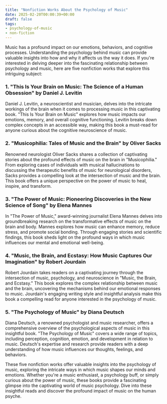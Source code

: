 ```yaml
---
title: "Nonfiction Works About the Psychology of Music"
date: 2025-02-20T00:00:39+00:00
draft: false
tags:
- psychology-of-music
- non-fiction
---
```


Music has a profound impact on our emotions, behaviors, and cognitive processes. Understanding the psychology behind music can provide valuable insights into how and why it affects us the way it does. If you're interested in delving deeper into the fascinating relationship between psychology and music, here are five nonfiction works that explore this intriguing subject:

### 1. "This Is Your Brain on Music: The Science of a Human Obsession" by Daniel J. Levitin

Daniel J. Levitin, a neuroscientist and musician, delves into the intricate workings of the brain when it comes to processing music in this captivating book. "This Is Your Brain on Music" explores how music impacts our emotions, memory, and overall cognitive functioning. Levitin breaks down complex concepts in an accessible way, making this book a must-read for anyone curious about the cognitive neuroscience of music.

### 2. "Musicophilia: Tales of Music and the Brain" by Oliver Sacks

Renowned neurologist Oliver Sacks shares a collection of captivating stories about the profound effects of music on the brain in "Musicophilia." From exploring cases of individuals with musical hallucinations to discussing the therapeutic benefits of music for neurological disorders, Sacks provides a compelling look at the intersection of music and the brain. This book offers a unique perspective on the power of music to heal, inspire, and transform.

### 3. "The Power of Music: Pioneering Discoveries in the New Science of Song" by Elena Mannes

In "The Power of Music," award-winning journalist Elena Mannes delves into groundbreaking research on the transformative effects of music on the brain and body. Mannes explores how music can enhance memory, reduce stress, and promote social bonding. Through engaging stories and scientific findings, this book sheds light on the profound ways in which music influences our mental and emotional well-being.

### 4. "Music, the Brain, and Ecstasy: How Music Captures Our Imagination" by Robert Jourdain

Robert Jourdain takes readers on a captivating journey through the intersection of music, psychology, and neuroscience in "Music, the Brain, and Ecstasy." This book explores the complex relationship between music and the brain, uncovering the mechanisms behind our emotional responses to music. Jourdain's engaging writing style and insightful analysis make this book a compelling read for anyone interested in the psychology of music.

### 5. "The Psychology of Music" by Diana Deutsch

Diana Deutsch, a renowned psychologist and music researcher, offers a comprehensive overview of the psychological aspects of music in this insightful book. "The Psychology of Music" covers a wide range of topics, including perception, cognition, emotion, and development in relation to music. Deutsch's expertise and research provide readers with a deep understanding of how music influences our thoughts, feelings, and behaviors.

These five nonfiction works offer valuable insights into the psychology of music, exploring the intricate ways in which music shapes our minds and emotions. Whether you're a music enthusiast, a psychology buff, or simply curious about the power of music, these books provide a fascinating glimpse into the captivating world of music psychology. Dive into these insightful reads and discover the profound impact of music on the human psyche.
